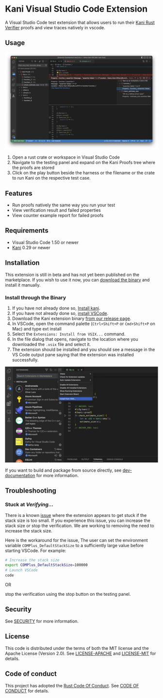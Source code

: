 # Kani Visual Studio Code Extension

A Visual Studio Code test extension that allows users to run their [Kani Rust Verifier](https://github.com/model-checking/kani) proofs and view traces natively in vscode.

## Usage

![Kani Usage](resources/screenshots/kani-demo.png)

1.  Open a rust crate or workspace in Visual Studio Code
2.  Navigate to the testing panel and expand on the Kani Proofs tree where the proofs are stored
3.  Click on the play button beside the harness or the filename or the crate to run Kani on the respective test case.

## Features

-   Run proofs natively the same way you run your test
-   View verification result and failed properties
-   View counter example report for failed proofs

## Requirements

-   Visual Studio Code 1.50 or newer
-   [Kani](https://github.com/model-checking/kani) 0.29 or newer

## Installation

This extension is still in beta and has not yet been published on the marketplace. If you wish to use it now, you can [download the binary](https://github.com/model-checking/kani-vscode-extension) and install it manually.

### Install through the Binary

1.  If you have not already done so, [Install kani](https://github.com/model-checking/kani#installation).
1.  If you have not already done so, [install VSCode](https://code.visualstudio.com/download).
1.  Download the Kani extension binary [from our release page](https://github.com/model-checking/kani-vscode-extension/releases/).
1.  In VSCode, open the command palette (`Ctrl+Shift+P` or `Cmd+Shift+P` on Mac) and type ext install
1.  Select the `Extensions: Install from VSIX...` command.
1.  In the file dialog that opens, navigate to the location where you downloaded the `.vsix` file and select it.
1.  The extension should be installed and you should see a message in the VS Code output pane saying that the extension was installed successfully.


![Kani install vsix](resources/screenshots/install-kani-extension.png)


If you want to build and package from source directly, see [dev-documentation](docs/dev-documentation.md) for more information.

## Troubleshooting

### Stuck at *Verifying...*

There is a known [issue](https://github.com/model-checking/kani-vscode-extension/issues/6) where the extension appears to get stuck if the stack size is too small.
If you experience this issue, you can increase the stack size or stop the verification. We are working to removing the need to increase the stack size.

Here is the workaround for the issue,
The user can set the environment variable `COMPlus_DefaultStackSize` to a sufficiently large value before starting VSCode. For example:

```sh
# Increase the stack size
export COMPlus_DefaultStackSize=100000
# Launch VSCode
code
```

OR

stop the verification using the stop button on the testing panel.

## Security

See [SECURITY](.github/SECURITY.md) for more information.

## License

This code is distributed under the terms of both the MIT license and the Apache License (Version 2.0).
See [LICENSE-APACHE](LICENSE-APACHE) and [LICENSE-MIT](LICENSE-MIT) for details.

## Code of conduct

This project has adopted the [Rust Code Of Conduct](https://www.rust-lang.org/policies/code-of-conduct).
See [CODE OF CONDUCT](CODE_OF_CONDUCT.md) for details.
